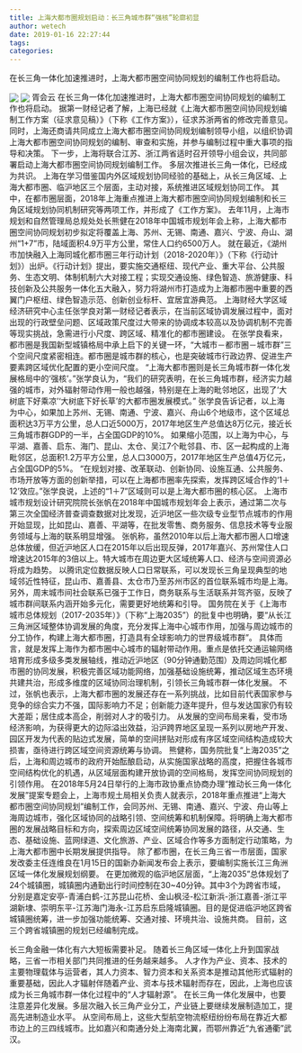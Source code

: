 ```yaml
---
title: 上海大都市圈规划启动：长三角城市群“强核”轮廓初显
author: wetech
date: 2019-01-16 22:27:44
tags: 
categories: 
---
```

在长三角一体化加速推进时，上海大都市圈空间协同规划的编制工作也将启动。
<!-- more -->
<img align="center" border="0" src="https://imgcdn.yicai.com/uppics/images/2019/01/3c007a71639e3ba8c238d38b3db301b4.jpg" />
<img align="center" border="0" src="https://imgcdn.yicai.com/uppics/images/2019/01/bee3732978f550344a34fc1fbafd7061.jpg" />
胥会云
在长三角一体化加速推进时，上海大都市圈空间协同规划的编制工作也将启动。
据第一财经记者了解，上海已经就《上海大都市圈空间协同规划编制工作方案（征求意见稿）》（下称《工作方案》），征求苏浙两省的修改完善意见。同时，上海还商请共同成立上海大都市圈空间协同规划编制领导小组，以组织协调上海大都市圈空间协同规划的编制、审查和实施，并参与编制过程中重大事项的指导和决策。
下一步，上海将联合江苏、浙江两省适时召开领导小组会议，共同部署启动上海大都市圈空间协同规划编制工作。
多层次推进长三角一体化，已经成为共识。
上海在学习借鉴国内外区域规划协同经验的基础上，从长三角区域、上海大都市圈、临沪地区三个层面，主动对接，系统推进区域规划协同工作。
其中，在都市圈层面，2018年上海重点推进上海大都市圈空间协同规划编制和长三角区域规划协同机制研究等两项工作，并形成了《工作方案》。
去年11月，上海市规划和自然管理局总规处处长熊健在2018年中国城市规划年会上称，上海大都市圈空间协同规划初步拟定将覆盖上海、苏州、无锡、南通、嘉兴、宁波、舟山、湖州“1+7”市，陆域面积4.9万平方公里，常住人口约6500万人。
就在最近，《湖州市加快融入上海同城化都市圈三年行动计划（2018-2020年）》（下称《行动计划》）出炉。《行动计划》提出，要实施交通枢纽、现代产业、重大平台、公共服务、生态文明、体制机制六大对接工程；实现交通设施、绿色智造、旅游健康、科技创新及公共服务一体化五大融入，努力将湖州市打造成为上海都市圈中重要的西翼门户枢纽、绿色智造示范、创新创业标杆、宜居宜游典范。
上海财经大学区域经济研究中心主任张学良对第一财经记者表示，在当前区域协调发展过程中，面对出现的行政壁垒问题、区域政策尺度过大带来的协调成本较高以及协调机制不完善等现实挑战，急需进行小尺度、跨区域、精准化的都市圈建设。
在张学良看来，都市圈是我国新型城镇格局中承上启下的关键一环，“大城市－都市圈－城市群”三个空间尺度紧密相连。都市圈是城市群的核心，也是突破城市行政边界、促进生产要素跨区域优化配置的更小空间尺度。
“上海大都市圈则是长三角城市群一体化发展格局中的‘强核’。”张学良认为，“我们的研究表明，在长三角城市群，经济实力越强的城市，对外辐射带动作用一般也越强，特别是在上海的毗邻地区，出现了‘大树底下好乘凉’‘大树底下好长草’的大都市圈发展模式。”
张学良告诉记者，以上海为中心，如果加上苏州、无锡、南通、宁波、嘉兴、舟山6个地级市，这个区域总面积达3万平方公里，总人口近5000万，2017年地区生产总值达8万亿元，接近长三角城市群GDP的一半，占全国GDP的10%。
如果缩小范围，以上海为中心，与平湖、嘉善、启东、海门、昆山、太仓、吴江7个毗邻县、市、区一起构成的上海毗邻区，总面积1.2万平方公里，总人口3000万，2017年地区生产总值4万亿元，占全国GDP的5%。
“在规划对接、改革联动、创新协同、设施互通、公共服务、市场开放等方面的创新举措，可以在上海都市圈率先探索，发挥跨区域合作的‘1＋12’效应。”张学良说，上述的“1＋7”区域则可以是上海大都市圈的核心区。
上海市城市规划设计研究院院长张帆在2018年中国城市规划年会上表示，通过第二次与第三次全国经济普查调查数据对比发现，近沪地区一些次级专业型节点城市的作用开始显现，比如昆山、嘉善、平湖等，在批发零售、商务服务、信息技术等专业服务领域与上海的联系明显增强。
张帆称，虽然2010年以后上海大都市圈人口增速总体放缓，但近沪地区人口在2015年以后出现反弹，2017年嘉兴、苏州常住人口增速达2015年的3倍以上。特大城市在周边更大区域统筹人口、经济与空间资源必将成为趋势。
以腾讯定位数据反映人口日常联系，可以发现长三角呈现典型的地域邻近性特征，昆山市、嘉善县、太仓市乃至苏州市区的首位联系城市均是上海。另外，周末城市间社会联系已强于工作日，商务联系与生活联系并驾齐驱，反映了城市群间联系内涵开始多元化，需要更好地统筹和引导。
国务院在关于《上海市城市总体规划（2017-2035年）》（下称“上海2035”）的批复中也明确，要“从长江三角洲区域整体协调发展的角度，充分发挥上海中心城市作用，加强与周边城市的分工协作，构建上海大都市圈，打造具有全球影响力的世界级城市群”。
具体而言，就是发挥上海作为都市圈中心城市的辐射带动作用。重点是依托交通运输网络培育形成多级多类发展轴线，推动近沪地区（90分钟通勤范围）及周边同城化都市圈的协同发展，积极完善区域功能网络，加强基础设施统筹，推动区域生态环境共建共治，形成多维度的区域协同治理机制，引领长三角城市群一体化发展。
不过，张帆也表示，上海大都市圈的发展还存在一系列挑战，比如目前代表国家参与竞争的综合实力不强，国际影响力不足；创新能力逐年提升，但与发达国家仍有较大差距；居住成本高企，削弱对人才的吸引力。
从发展的空间布局来看，受市场经济影响，为获得更大的边际溢出效益，沿沪跨界地区呈现一系列以房地产开发、园区开发为代表的贴边式发展，简单的空间拼贴对形成有序区域空间结构造成较大损害，亟待进行跨区域空间资源统筹与协调。
熊健称，国务院批复“上海2035”之后，上海和周边城市的政府开始酝酿启动，从实施国家战略的高度，把握住各城市空间结构优化的机遇，从区域层面构建开放协调的空间格局，发挥空间协同规划的引领作用。
在2018年5月24日举行的上海市政协重点协商办理“推动长三角一体化发展”提案专题会上，上海市规土局相关负责人就表示，2018年重点推进“上海大都市圈空间协同规划”编制工作，会同苏州、无锡、南通、嘉兴、宁波、舟山等上海周边城市，强化区域协同的战略引领、空间统筹和机制保障。将明确上海大都市圈的发展战略目标和方向，探索周边区域空间统筹协同发展的路径，从交通、生态、基础设施、蓝网绿道、文化旅游、产业、区域合作等多方面制定行动策略，为上海大都市圈中长期发展提供指导。
除了都市圈，在长三角三省一市层面，国家发改委主任连维良在1月15日的国新办新闻发布会上表示，要编制实施长江三角洲区域一体化发展规划纲要。
在更加微观的临沪地区层面，“上海2035”总体规划了24个城镇圈，城镇圈内通勤出行时间控制在30~40分钟。其中3个为跨省市域，分别是嘉定安亭-青浦白鹤-江苏昆山花桥、金山枫泾-松江新浜-浙江嘉善-浙江平湖新埭、崇明东平-江苏海门海永-江苏启东启隆城镇圈。目的是促进临沪地区跨省城镇圈统筹，进一步加强功能统筹、交通对接、环境共治、设施共商。
目前，这三个跨省城镇圈的规划已经编制完成。
 
 
长三角金融一体化有六大短板需要补足。
随着长三角区域一体化上升到国家战略，三省一市相关部门共同推进的任务越来越多。
人才作为产业、资本、技术的主要物理载体与运营者，其人力资本、智力资本和关系资本是推动其他形式辐射的重要基础，因此人才辐射伴随着产业、资本与技术辐射而存在，因此，上海也应该成为长三角城市群一体化过程中的“人才辐射源”。
在长三角一体化发展中，也要注意差异化发展。多层次融入长三角产业分工，产业链上要继续发展制造加工，提高先进制造业水平。
从空间布局上，这些大型航空物流枢纽纷纷布局在靠近大都市边上的三四线城市。比如嘉兴和南通分处上海南北翼，而鄂州靠近“九省通衢”武汉。

